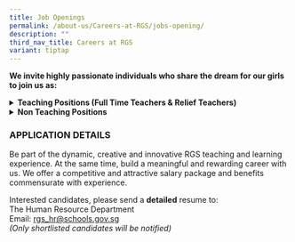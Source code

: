 ```yaml
---
title: Job Openings
permalink: /about-us/Careers-at-RGS/jobs-opening/
description: ""
third_nav_title: Careers at RGS
variant: tiptap
---
```

<p><strong>We invite highly passionate individuals who share the dream for our girls to join us as:</strong>
<br>
</p>
<div data-type="detailGroup" class="isomer-accordion-group isomer-accordion isomer-accordion-white">
<details class="isomer-details">
<summary><strong>Teaching Positions (Full Time Teachers &amp; Relief Teachers)</strong>
</summary>
<div data-type="detailsContent" class="isomer-details-content">
<p></p>
<p>Be part of a team that learns and grows together, designs forward-looking
curriculum, and boldly explores approaches for nurturing high-ability learners.
<br>
</p>
<p>Join us, for a unique opportunity to hone the craft of teaching and to
be part of a school environment that values and promotes professional learning.
Our students are creative, self-disciplined and motivated, and we invite
you to join us in nurturing them <strong>thinkers</strong>, <strong>leaders</strong> and <strong>pioneers</strong> of
the future.
<br>
</p>
<h3><strong>Full-Time Teachers</strong></h3>
<table style="minWidth: 50px">
<colgroup>
<col>
<col>
</colgroup>
<tbody>
<tr>
<th rowspan="1" colspan="1">
<p>S/N</p>
</th>
<th rowspan="1" colspan="1">
<p>Subject Main</p>
</th>
</tr>
<tr>
<td rowspan="1" colspan="1">
<p>1</p>
</td>
<td rowspan="1" colspan="1">
<p>English Language &amp; Literature</p>
</td>
</tr>
<tr>
<td rowspan="1" colspan="1">
<p>2</p>
</td>
<td rowspan="1" colspan="1">
<p>Physics</p>
</td>
</tr>
</tbody>
</table>
<p>
<br><strong>We are looking for candidates with the following attributes:</strong>
</p>
<ul>
<li>
<p>Believes first of all in nurturing the child as a whole person, and who
have a strong belief in every student’s ability and motivation to learn.</p>
</li>
<li>
<p>Possesses at least a Bachelor's Degree from a recognized university with
relevant teaching subject(s)</p>
</li>
<li>
<p>Possesses deep knowledge of their subject discipline and an openness to
explore connections across disciplines.&nbsp; Our curriculum is developed
in a constructive context that encourages students to make connections
across the disciplines.</p>
</li>
<li>
<p>Believes the teacher is a model, mentor, and coach in the creation of
a learning environment that challenges students in learning, inquiry and
leadership; and</p>
</li>
<li>
<p>Is able to work well, whether in a team or individual setting
<br>
</p>
</li>
</ul>
<h3><strong>Relief Teachers</strong></h3>
<table style="minWidth: 50px">
<colgroup>
<col>
<col>
</colgroup>
<tbody>
<tr>
<th rowspan="1" colspan="1">
<p>S/N</p>
</th>
<th rowspan="1" colspan="1">
<p>Subject Main</p>
</th>
</tr>
<tr>
<td rowspan="1" colspan="1">
<p>1</p>
</td>
<td rowspan="1" colspan="1">
<p>English Language &amp; Literature</p>
</td>
</tr>
<tr>
<td rowspan="1" colspan="1">
<p>2</p>
</td>
<td rowspan="1" colspan="1">
<p>Higher Chinese Language</p>
</td>
</tr>
<tr>
<td rowspan="1" colspan="1">
<p>3</p>
</td>
<td rowspan="1" colspan="1">
<p>History</p>
</td>
</tr>
<tr>
<td rowspan="1" colspan="1">
<p>4</p>
</td>
<td rowspan="1" colspan="1">
<p>Geography</p>
</td>
</tr>
<tr>
<td rowspan="1" colspan="1">
<p>5</p>
</td>
<td rowspan="1" colspan="1">
<p>General Arts</p>
</td>
</tr>
</tbody>
</table>
<p>
<br>The Relief Teacher will assist the respective Head of Department/Assistant
Head to carry out the following duties:
<br>
</p>
<ul data-tight="true" class="tight">
<li>
<p>Prepare lessons according to the department's requirements</p>
</li>
<li>
<p>Apply pedagogy which is aligned with that of the school/department</p>
</li>
<li>
<p>Set and mark assignments/tests of your classes</p>
</li>
<li>
<p>Track and monitor pupils' performance and if necessary conduct remedial
lessons&nbsp;</p>
</li>
<li>
<p>Communicate with parents of the pupil with regard to behaviour in school,
academic&nbsp; performance or any intervention that is necessary for the
well-being of the pupil
<br>
</p>
</li>
</ul>
<p><strong>Job Requirements</strong>
</p>
<ul data-tight="true" class="tight">
<li>
<p>A good Bachelor Degree in the relevant discipline with a Post-Graduate
Diploma in Education (PGDE)</p>
</li>
<li>
<p>Enjoy teaching the age group of students from 13 to 18 years old</p>
</li>
<li>
<p>Strong content mastery</p>
</li>
<li>
<p>Excellent communication and interpersonal skills</p>
</li>
</ul>
</div>
</details>
</div>
<div data-type="detailGroup" class="isomer-accordion-group isomer-accordion isomer-accordion-white">
<details class="isomer-details">
<summary><strong>Non Teaching Positions</strong>
</summary>
<div data-type="detailsContent" class="isomer-details-content">
<p></p>
<h4><strong>1. Learning &amp; Technology Designer (LTD)</strong></h4>
<p></p>
<p>The LTD will:
<br>
</p>
<ul data-tight="true" class="tight">
<li>
<p>collaborate with teachers to bring innovative EdTech ideas into reality
through iterative and learner/user-centred design, prototyping, and development.</p>
</li>
<li>
<p>coach and support teachers in using educational technologies, ensuring
effective integration with existing curricula.</p>
</li>
<li>
<p>work closely with Academic Heads of Dept to understand the unique needs
of the various departments and work on projects to best harness technology
to transform teaching and learning.</p>
</li>
<li>
<p>support meaningful integration technology into the classroom, to enhance
the learning experience for students (e.g. greater personalisation) and
empower educators with tailored tech solutions for high-ability learners.</p>
</li>
<li>
<p>co-identify instructional challenges faced by teachers and create, curate
and experiment with cutting-edge tools/resources/solutions that will transform
teaching and learning for high-ability learners.</p>
</li>
<li>
<p>research and stay updated on the latest trends in educational technology,
recommending and testing new tools that can enhance learning outcomes.</p>
</li>
<li>
<p>partner members of ICT Hub to evaluate the implementation of the school’s
ICT focus, programmes and direction in alignment with the school’s strategic
thrusts and national goals.</p>
</li>
</ul>
<p></p>
<p><strong>Requirements</strong>
</p>
<ul data-tight="true" class="tight">
<li>
<p>Bachelor’s degree in Educational Technology, Computer Science, Computing
&amp; Design, or a related field</p>
</li>
<li>
<p>Experience with coding languages such as Python and JavaScript, and familiarity
with prototyping, wireframing and design software.</p>
</li>
<li>
<p>Knowledge of education, instructional design, and learning theory is a
plus.</p>
</li>
<li>
<p>Proactive, team player who is an independent worker, strong interpersonal
skills, an analytical and creative problem-solver, passion for ICT, new
media and new technology</p>
</li>
<li>
<p>Good verbal and written communication skills</p>
</li>
<li>
<p>Experience with Learning Management Systems and AR/VR, gamification, AI
in education, and other emerging EdTech trends is a plus.</p>
</li>
<li>
<p>Background in user experience (UX) and user interface (UI) design principles
is a plus.</p>
</li>
</ul>
<p></p>
<h4><strong>2. Officer, Information Technology</strong></h4>
<p>You will report to the Assistant Manager, Information Technology in the
following areas:
<br>
</p>
<p><strong><u>Information Technology and Information Management</u></strong>
</p>
<ul data-tight="true" class="tight">
<li>
<p>Review and assess school IT’s needs and make recommendations.</p>
</li>
<li>
<p>Confirm project requirements by understanding the objective, input and
output requirements provided by the school and/or supervisor.</p>
</li>
<li>
<p>Design and create SQL Server databases as per school needs.</p>
</li>
<li>
<p>Develop and maintain custom web applications.</p>
</li>
<li>
<p>Perform routine maintenance of existing web and database applications.</p>
</li>
<li>
<p>Review and upgrade systems to address any AFI. Coordinate with vendor
if under vendor maintenance agreement.</p>
</li>
<li>
<p>Maintain technical documentation of in house applications</p>
</li>
<li>
<p>Create online custom lists, forms and surveys for data gathering.</p>
</li>
<li>
<p>Provide support to end-users.</p>
</li>
</ul>
<p>
<br><strong><u>Education</u></strong>
</p>
<ul data-tight="true" class="tight">
<li>
<p>Assist in educating staff and students on the school’s IT system and Standard
Operating Procedures so that staff and students know their responsibilities
as an information provider and user.</p>
</li>
<li>
<p>Create user guides and instructional videos as part of IT Educational
Program.
<br>
</p>
</li>
</ul>
<p><strong><u>Data Mining and Analysis</u></strong>
</p>
<ul data-tight="true" class="tight">
<li>
<p>Assist in data preparation for analysis and reporting.</p>
<p></p>
</li>
</ul>
<p><strong><u>Requirements</u></strong>
</p>
<p><strong>Qualifications</strong>: Minimum Diploma</p>
<p><strong>Technical Skills</strong>: Proficiency in HTML, CSS, JavaScript(ES6
or node.js)</p>
<ul data-tight="true" class="tight">
<li>
<p>Experience developing with Microsoft technologies such as .NET, C#, VB.NET,
SQL, ASP.NET, Web Development (MVC) using IIS</p>
</li>
<li>
<p>Experience with Window Server 2016/2019/2022, Active Directory, Web and
SharePoint on-Premise server</p>
</li>
<li>
<p>SQL Server 2012/ 2014/ 2016, SSIS, SSRS writing queries, functions, indexes
and back-up</p>
</li>
<li>
<p>Knowledge in Microsoft SharePoint Administrations, and Power shell scripting</p>
</li>
<li>
<p>Familiarity with Visual Studio 2017 and SharePoint Designer
<br>
</p>
</li>
</ul>
<p><strong>Behavioural Skills</strong>: Effective Communication, independent
worker with good interpersonal skills
<br>
<br><strong>Language Skills</strong>: Strong in verbal and written English
<br>
<br><strong>Experience</strong>: Minimum 1-year working experience in web
programming and working&nbsp;with relational database systems (SQL) and
VB.NET, ASP.NET, HTML/XHTML and CSS.</p>
<p></p>
<h4><strong>3. Financial Analyst</strong></h4>
<p></p>
<p>To assist Assistant Finance Manager in managing finance operations and
provide financial analysis.
<br>
</p>
<p><strong>Responsibilities:&nbsp;</strong>
</p>
<ul data-tight="true" class="tight">
<li>
<p>Reporting on operating results and financial statement positions on a
monthly, quarterly and annual basis</p>
</li>
<li>
<p>Ensure and support an orderly process for monthly, quarterly and yearly
closing activities</p>
</li>
<li>
<p>Cost center reporting and analysis</p>
</li>
<li>
<p>Ensure compliant business operations</p>
</li>
<li>
<p>Engage in the Procurement process</p>
<p></p>
</li>
</ul>
<p><strong>Requirements:</strong>
</p>
<ul data-tight="true" class="tight">
<li>
<p>Degree in Accounting or its equivalent</p>
</li>
<li>
<p>At least 5 years of working experience in accounting</p>
</li>
<li>
<p>Experience working in an educational institution is an added advantage</p>
</li>
<li>
<p>Proficient in MS Office applications and SAP accounting software</p>
</li>
<li>
<p>Good organizational and communication skills</p>
</li>
<li>
<p>Available for entire contract period</p>
</li>
</ul>
<p></p>
<h4><strong>4. Officer, Library (Temporary)</strong></h4>
<p></p>
<p>As a Library Officer, you will assist the Library Manager in delivering
high-quality library services to students and staff. You will play a key
role in promoting the library as a vital resource for learning, research,
and community engagement.</p>
<p></p>
<p><strong>Responsibilities:</strong>
</p>
<ul data-tight="true" class="tight">
<li>
<p>Perform circulation duties, manage user services, and promote library
collections and services.</p>
</li>
<li>
<p>Compile data for reports and support cataloguing and digital resource
management.</p>
</li>
<li>
<p>Provide administrative, procurement, and finance-related support.</p>
</li>
<li>
<p>Maintain records of library activities and ensure proper shelving and
maintenance.</p>
</li>
<li>
<p>Supervise student volunteers and assist with library workshops and programs.</p>
</li>
<li>
<p>Support readers’ advisories, maintain space, and handle ad-hoc duties
as needed.
<br>
</p>
</li>
</ul>
<p><strong>Requirements</strong>
</p>
<ul data-tight="true" class="tight">
<li>
<p>A Diploma and/or Degree qualification, or equivalent.</p>
</li>
<li>
<p>Excellent communication and customer service abilities.</p>
</li>
<li>
<p>Attention to detail and accuracy in record-keeping.</p>
</li>
<li>
<p>Proficiency in using digital resources e.g., Powerpoint, Canva, Google
Workspace, Padlet</p>
</li>
<li>
<p>Sound organisational, problem solving and time management skills.</p>
</li>
<li>
<p>A proactive team player who can work independently.</p>
</li>
<li>
<p>Previous experience in a school library environment would be an added
advantage.</p>
</li>
<li>
<p>A passion for libraries and a commitment to promoting a love of reading
and learning.</p>
</li>
<li>
<p>Fresh graduates are welcome to apply.</p>
</li>
</ul>
<p></p>
<h4><strong>5. CCA Flexi Adjunct Teachers</strong></h4>
<p>Teachers-in-charge of co-curricular activities (CCA) play an important
role in managing the CCA in a school. Your main responsibilities as a CCA
teacher are:</p>
<p></p>
<ul data-tight="true" class="tight">
<li>
<p>To collaborate with other teachers IC of CCA and the coach/ instructor
in delivery of the CCA Programme to achieve CCA objectives</p>
</li>
<li>
<p>To monitor students’ participation</p>
</li>
<li>
<p>To assist in coordinating CCA resources for effective CCA delivery and
ensure that CCA attendance are submitted on time and with accuracy&nbsp;</p>
</li>
</ul>
<p></p>
<p><strong>Requirements</strong>
</p>
<ul data-tight="true" class="tight">
<li>
<p>Good team player with strong communication and interpersonal skills</p>
</li>
<li>
<p>Able to commit to up to 1 academic year</p>
</li>
<li>
<p>Prior teaching experience or experience working on youth programmes is
an advantage</p>
</li>
<li>
<p>Registered with MOE as FAJT</p>
</li>
</ul>
<p></p>
<h4><strong>6. Education &amp; Career Guidance Counsellor (6-months)</strong></h4>
<p></p>
<p><strong>Education &amp; Career Guidance</strong>
</p>
<ul data-tight="true" class="tight">
<li>
<p>Provide ECG Counselling for students</p>
</li>
<li>
<p>Prepare or make available ECG resources to students</p>
</li>
<li>
<p>Carry out ECG activities planned for Sem 1, 2025</p>
</li>
<li>
<p>Conduct sessions for students on executive functioning skills and strategies
(Sports Customisation)</p>
</li>
<li>
<p>Collaborate with MOE ECG counsellor to provide ECG support for the students</p>
</li>
</ul>
<p></p>
<p><strong>Counselling Services (if trained)</strong>
</p>
<ul data-tight="true" class="tight">
<li>
<p>Provide counselling support where necessary</p>
</li>
</ul>
<p><strong>Requirements</strong>
</p>
<ul data-tight="true" class="tight">
<li>
<p>Bachelor’s degree in counselling, or its equivalent.</p>
</li>
<li>
<p>At least one year relevant counselling experience.</p>
</li>
</ul>
</div>
</details>
</div>
<h3><strong>APPLICATION DETAILS</strong></h3>
<p>Be part of the dynamic, creative and innovative RGS teaching and learning
experience. At the same time, build a meaningful and rewarding career with
us. We offer a competitive and attractive salary package and benefits commensurate
with experience.</p>
<p>Interested candidates, please send a <strong>detailed</strong> resume to:
<br>The Human Resource Department
<br>Email:&nbsp;<a href="mailto:rgs_hr@schools.gov.sg" rel="noopener noreferrer nofollow" target="_blank">rgs_hr@schools.gov.sg</a> 
<br><em>(Only shortlisted candidates will be notified)</em>
</p>